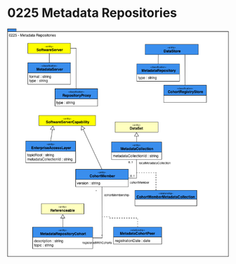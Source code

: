 <!-- SPDX-License-Identifier: CC-BY-4.0 -->
<!-- Copyright Contributors to the Egeria project. -->

# 0225 Metadata Repositories

![UML](0225-Metadata-Repositories.png)